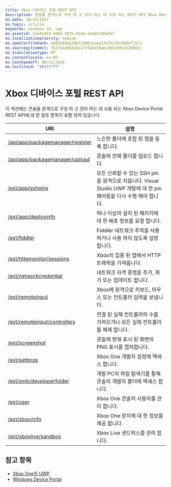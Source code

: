 ```yaml
---
title: Xbox 디바이스 포털 REST API
description: 콘솔을 원격으로 구성 하 고 관리 하는 데 사용 되는 REST API Xbox Device Portal에 대 한 참조 항목 목록을 참조 하세요.
ms.date: 10/25/2017
ms.topic: article
keywords: windows 10, uwp
ms.assetid: 5ae8e953-0465-487b-81dd-54a85c904daf
ms.localizationpriority: medium
ms.openlocfilehash: be8558daa39b126061caaa132fb134c8bdef15c1
ms.sourcegitcommit: 7b2febddb3e8a17c9ab158abcdd2a59ce126661c
ms.translationtype: MT
ms.contentlocale: ko-KR
ms.lasthandoff: 08/31/2020
ms.locfileid: "89172777"
---
```

# <a name="xbox-device-portal-rest-api"></a>Xbox 디바이스 포털 REST API

이 섹션에는 콘솔을 원격으로 구성 하 고 관리 하는 데 사용 되는 Xbox Device Portal REST API에 대 한 참조 항목이 포함 되어 있습니다.

| URI        | 설명 |
|------------|-------------|
|[/api/app/packagemanager/register](wdp-loose-folder-register-api.md)| 느슨한 폴더에 포함 된 앱을 등록 합니다. |
|[/api/app/packagemanager/upload](wdp-folder-upload.md)| 콘솔에 전체 폴더를 업로드 합니다. |
|[/ext/app/sshpins](uwp-sshpins-api.md)| 모든 신뢰할 수 있는 SSH pin을 원격으로 지웁니다. Visual Studio UWP 개발에 대 한 pin 페어링을 다시 수행 해야 합니다. |
|[/ext/app/deployinfo](uwp-deployinfo-api.md)| 하나 이상의 설치 된 패키지에 대 한 배포 정보를 요청 합니다. |
|[/ext/fiddler](wdp-fiddler-api.md)| Fiddler 네트워크 추적을 사용 하거나 사용 하지 않도록 설정 합니다. |
|[/ext/httpmonitor/sessions](wdp-httpMonitor-api.md)| Xbox의 집중 된 앱에서 HTTP 트래픽을 가져옵니다. |
|[/ext/networkcredential](uwp-networkcredentials-api.md)| 네트워크 자격 증명을 추가, 제거 또는 업데이트 합니다. |
|[/ext/remoteinput](uwp-remoteinput-api.md)| Xbox에 원격으로 키보드, 마우스 또는 컨트롤러 입력을 보냅니다. |
|[/ext/remoteinput/controllers](uwp-remoteinput-controllers-api.md)| 연결 된 실제 컨트롤러의 수를 가져오거나 모든 실제 컨트롤러를 해제 합니다. |
|[/ext/screenshot](wdp-media-capture-api.md)| 콘솔에 현재 표시 된 화면의 PNG 표시를 캡처합니다. |
|[/ext/settings](wdp-xboxsettings-api.md)| Xbox One 개발자 설정에 액세스 합니다. |
|[/ext/smb/developerfolder](wdp-smb-api.md)| 개발 PC의 파일 탐색기를 통해 콘솔의 개발자 폴더에 액세스 합니다. |
|[/ext/user](wdp-user-management.md)| Xbox One 콘솔의 사용자를 관리 합니다. |
|[/ext/xbox/info](wdp-xboxinfo-api.md)| Xbox One 장치에 대 한 정보를 제공 합니다. |
|[/ext/xboxlive/sandbox](wdp-sandbox-api.md)| Xbox Live 샌드박스를 관리 합니다. |

## <a name="see-also"></a>참고 항목

- [Xbox One의 UWP](index.md)
- [Windows Device Portal](../debug-test-perf/device-portal.md)